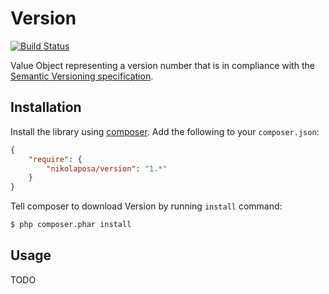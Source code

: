 # Version

[![Build Status](https://travis-ci.org/nikolaposa/version.svg?branch=master)](https://travis-ci.org/nikolaposa/version)

Value Object representing a version number that is in compliance with the [Semantic Versioning specification][semver].

## Installation

Install the library using [composer](http://getcomposer.org/). Add the following to your `composer.json`:

```json
{
    "require": {
        "nikolaposa/version": "1.*"
    }
}
```

Tell composer to download Version by running `install` command:

```bash
$ php composer.phar install
```

## Usage

TODO

[semver]: http://semver.org/

